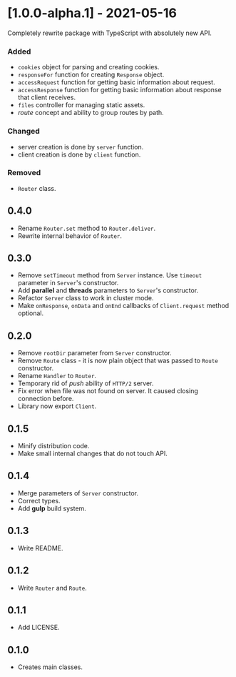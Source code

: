 # [1.0.0-alpha.1] - 2021-05-16

Completely rewrite package with TypeScript with absolutely new API.

### Added 

- `cookies` object for parsing and creating cookies.
- `responseFor` function for creating `Response` object.
- `accessRequest` function for getting basic information about request.
- `accessResponse` function for getting basic information about response that client receives.
- `files` controller for managing static assets.
- _route_ concept and ability to group routes by path.

### Changed

- server creation is done by `server` function.
- client creation is done by `client` function.

### Removed

- `Router` class.

## 0.4.0

- Rename `Router.set` method to `Router.deliver`.
- Rewrite internal behavior of `Router`.

## 0.3.0

- Remove `setTimeout` method from `Server` instance. Use `timeout` parameter in `Server`'s constructor.
- Add **parallel** and **threads** parameters to `Server`'s constructor.
- Refactor `Server` class to work in cluster mode.
- Make `onResponse`, `onData` and `onEnd` callbacks of `Client.request` method optional.

## 0.2.0

- Remove `rootDir` parameter from `Server` constructor.
- Remove `Route` class - it is now plain object that was passed to `Route` constructor.
- Rename `Handler` to `Router`.
- Temporary rid of _push_ ability of `HTTP/2` server.
- Fix error when file was not found on server. It caused closing connection before.
- Library now export `Client`.

## 0.1.5

- Minify distribution code.
- Make small internal changes that do not touch API.

## 0.1.4

- Merge parameters of `Server` constructor.
- Correct types.
- Add **gulp** build system.

## 0.1.3

- Write README.

## 0.1.2

- Write `Router` and `Route`.

## 0.1.1

- Add LICENSE.

## 0.1.0

- Creates main classes.

